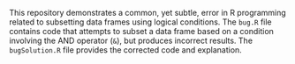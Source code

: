 This repository demonstrates a common, yet subtle, error in R programming related to subsetting data frames using logical conditions. The `bug.R` file contains code that attempts to subset a data frame based on a condition involving the AND operator (`&`), but produces incorrect results. The `bugSolution.R` file provides the corrected code and explanation.
